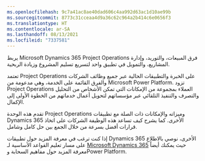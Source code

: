 ```yaml
---
ms.openlocfilehash: 9c7a41ac8ae40dad606c4aa992d63ac1d10ae99b
ms.sourcegitcommit: 8773c31cceaa4d9a36c62c964a2b414c6e0656f3
ms.translationtype: HT
ms.contentlocale: ar-SA
ms.lasthandoff: 08/13/2021
ms.locfileid: "7337581"
---
```

يربط Microsoft Dynamics 365 Project Operations فرق المبيعات، والتوريد، وإدارة المشاريع، والتمويل في تطبيق واحد لتسريع تسليم المشروع وزيادة الربحية. 

تعتمد Project Operations على الخبرة والتطبيقات الحالية عبر جميع وظائف الشركات والفرق القائمة على الخدمة، وهي مدعومة من Microsoft Power Platform. تزود Project Operations العملاء بمجموعة من الإمكانات التي تمكن الأشخاص من التحليل والتصرف والتنفيذ التلقائي عبر مؤسساتهم لتحويل أعمال خدماتهم من الخطوة الأولى إلى الإكمال.

تقدم هذه الوحدة Project Operations وميزاته والإمكانات ذات الصلة مع تطبيقات Dynamics 365 الأخرى. كما يشرح كيف تساعد هذه الوظيفة الشركات على اتخاذ قرارات أفضل بسرعة من خلال الجمع بين حل كامل وشامل.


إذا كنت ترغب في معرفة المزيد حول تطبيقات Dynamics 365 الأخرى، نوصي بالاطلاع على مسار تعليم القواعد الأساسية لـ [Microsoft Dynamics 365]( /learn/paths/dynamics-365-fundamentals/?azure-portal=true) حيث يمكنك أيضاً معرفة المزيد حول مفاهيم السحابة وPower Platform.

